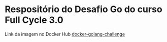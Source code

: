 # Respositório do Desafio Go do curso Full Cycle 3.0

Link da imagem no Docker Hub [docker-golang-challenge](https://hub.docker.com/repository/docker/danielafonsodev/fullcycle/)
